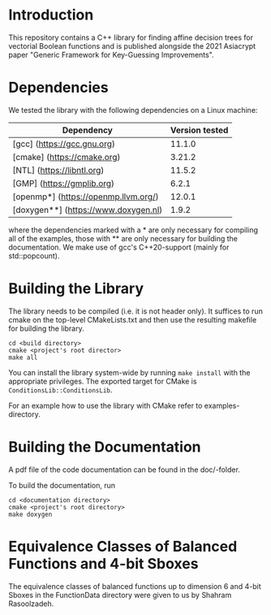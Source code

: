 # Introduction

This repository contains a C++ library for finding affine decision trees for vectorial Boolean functions
and is published alongside the 2021 Asiacrypt paper "Generic Framework for Key-Guessing Improvements".

# Dependencies

We tested the library with the following dependencies on a Linux machine:

| Dependency                           | Version tested |
|--------------------------------------|----------------|
| [gcc] (https://gcc.gnu.org)          | 11.1.0         |
| [cmake] (https://cmake.org)          | 3.21.2         |
| [NTL] (https://libntl.org)           | 11.5.2         |
| [GMP] (https://gmplib.org)           | 6.2.1          |
| [openmp*] (https://openmp.llvm.org/) | 12.0.1         | 
| [doxygen**] (https://www.doxygen.nl) | 1.9.2          | 

where the dependencies marked with a * are only necessary for compiling all of the examples,
those with ** are only necessary for building the documentation.
We make use of gcc's C++20-support (mainly for std::popcount).

# Building the Library 

The library needs to be compiled (i.e. it is not header only).
It suffices to run cmake on the top-level CMakeLists.txt and then use the resulting makefile for building the library.
```
cd <build directory>
cmake <project's root director>
make all
```

You can install the library system-wide by running `make install` with the appropriate privileges. The exported
target for CMake is `ConditionsLib::ConditionsLib`.

For an example how to use the library with CMake refer to examples-directory.

# Building the Documentation

A pdf file of the code documentation can be found in the doc/-folder.

To build the documentation, run
```
cd <documentation directory>
cmake <project's root directory>
make doxygen
```

# Equivalence Classes of Balanced Functions and 4-bit Sboxes
The equivalence classes of balanced functions 
up to dimension 6 and 4-bit Sboxes in the FunctionData
directory were given to us by Shahram Rasoolzadeh.
